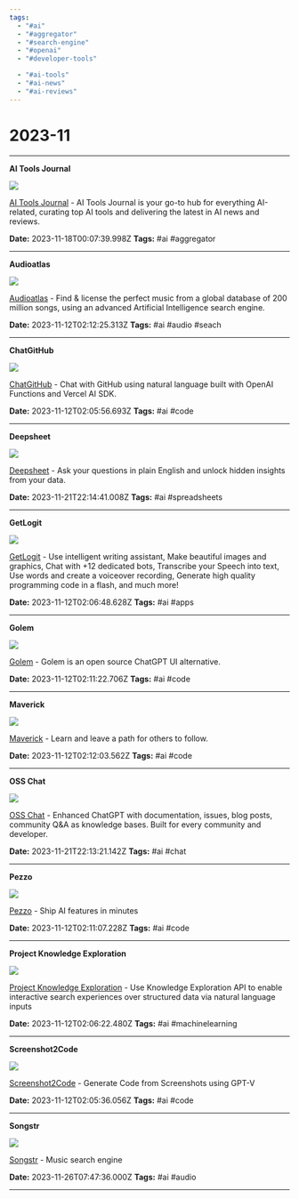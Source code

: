 ```yaml
---
tags:
  - "#ai"
  - "#aggregator"
  - "#search-engine"
  - "#openai"
  - "#developer-tools"

  - "#ai-tools"
  - "#ai-news"
  - "#ai-reviews"
---
```

# 2023-11

---

**AI Tools Journal**

![](https://rdl.ink/render/https%3A%2F%2Faitoolsjournal.net%2F)

[AI Tools Journal](https://aitoolsjournal.net/) - AI Tools Journal is your go-to hub for everything AI-related, curating top AI tools and delivering the latest in AI news and reviews.

**Date:** 2023-11-18T00:07:39.998Z
**Tags:** #ai #aggregator

---

**Audioatlas**

![](https://www.audioatlas.com/assets/banner-en.png)

[Audioatlas](https://www.audioatlas.com/) - Find & license the perfect music from a global database of 200 million songs, using an advanced Artificial Intelligence search engine.

**Date:** 2023-11-12T02:12:25.313Z
**Tags:** #ai #audio #seach

---

**ChatGitHub**

![](https://chatgithub.vercel.app/opengraph-image.png?da4a02a9bf61fb5f)

[ChatGitHub](https://chatgithub.vercel.app/) - Chat with GitHub using natural language built with OpenAI Functions and Vercel AI SDK.

**Date:** 2023-11-12T02:05:56.693Z
**Tags:** #ai #code

---

**Deepsheet**

![](https://deepsheet.dylancastillo.co/static/meta-img.png)

[Deepsheet](https://deepsheet.dylancastillo.co/#) - Ask your questions in plain English and unlock hidden insights from your data.

**Date:** 2023-11-21T22:14:41.008Z
**Tags:** #ai #spreadsheets

---

**GetLogit**

![](https://framerusercontent.com/images/FggVJdErB0O3bbbIcf482a4f8.png)

[GetLogit](https://getlogit.com/) - Use intelligent writing assistant, Make beautiful images and graphics, Chat with +12 dedicated bots, Transcribe your Speech into text, Use words and create a voiceover recording, Generate high quality programming code in a flash, and much more!

**Date:** 2023-11-12T02:06:48.628Z
**Tags:** #ai #apps

---

**Golem**

![](https://golem.chat/og-image.png)

[Golem](https://golem.chat/) - Golem is an open source ChatGPT UI alternative.

**Date:** 2023-11-12T02:11:22.706Z
**Tags:** #ai #code

---

**Maverick**

![](https://www.withmaverick.com/static/media/install-app.e3631942.png)

[Maverick](https://www.withmaverick.com/) - Learn and leave a path for others to follow.

**Date:** 2023-11-12T02:12:03.562Z
**Tags:** #ai #code

---

**OSS Chat**

![](https://osschat.io/og-image.png)

[OSS Chat](https://osschat.io/) - Enhanced ChatGPT with documentation, issues, blog posts, community Q&A as knowledge bases. Built for every community and developer.

**Date:** 2023-11-21T22:13:21.142Z
**Tags:** #ai #chat

---

**Pezzo**

![](https://cdn.pezzo.ai/open-graph-image.png)

[Pezzo](https://pezzo.ai/) - Ship AI features in minutes

**Date:** 2023-11-12T02:11:07.228Z
**Tags:** #ai #code

---

**Project Knowledge Exploration**

![](https://www.microsoft.com/en-us/research/uploads/prod/2018/11/1920x720-header-Knowledge-Exploration.jpg)

[Project Knowledge Exploration](https://www.microsoft.com/en-us/research/project/knowledge-exploration/) - Use Knowledge Exploration API to enable interactive search experiences over structured data via natural language inputs

**Date:** 2023-11-12T02:06:22.480Z
**Tags:** #ai #machinelearning

---

**Screenshot2Code**

![](https://i.imgur.com/dt7HcYW.png)

[Screenshot2Code](https://screenshot2code.com/) - Generate Code from Screenshots using GPT-V

**Date:** 2023-11-12T02:05:36.056Z
**Tags:** #ai #code

---

**Songstr**

![](http://www.songstr.com/image/songstr_256.png)

[Songstr](http://www.songstr.com) - Music search engine

**Date:** 2023-11-26T07:47:36.000Z
**Tags:** #ai #audio

---

